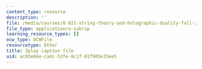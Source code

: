 ```yaml
---
content_type: resource
description: ''
file: /media/courses/8-821-string-theory-and-holographic-duality-fall-2014/ac03e66ecadc53fe9c1f01f905e33ee5_EUnGZoBa3nc.vtt
file_type: application/x-subrip
learning_resource_types: []
ocw_type: OCWFile
resourcetype: Other
title: 3play caption file
uid: ac03e66e-cadc-53fe-9c1f-01f905e33ee5
---
```

